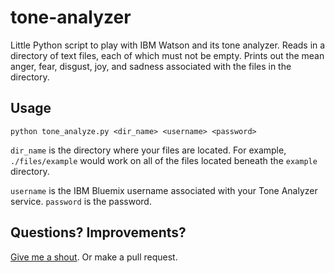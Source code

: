 # tone-analyzer
Little Python script to play with IBM Watson and its tone analyzer. Reads in a directory of text files, each of which must not be empty. Prints out the mean anger, fear, disgust, joy, and sadness associated with the files in the directory. 

## Usage
```
python tone_analyze.py <dir_name> <username> <password>
```

`dir_name` is the directory where your files are located. For example, `./files/example` would work on all of the files located beneath the `example` directory.

`username` is the IBM Bluemix username associated with your Tone Analyzer service. `password` is the password. 

## Questions? Improvements?

[Give me a shout](mailto:me@ericzaporzan.com). Or make a pull request. 
